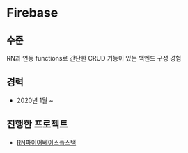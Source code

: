# Firebase
## 수준
RN과 연동 functions로 간단한 CRUD 기능이 있는 백엔드 구성 경험
## 경력
- 2020년 1월 ~
## 진행한 프로젝트
- [RN파이어베이스풀스택](../2020/RN파이어베이스풀스택.md)